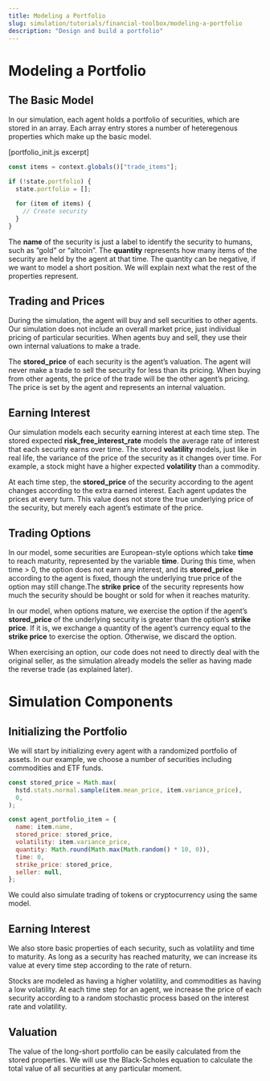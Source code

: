 ```yaml
---
title: Modeling a Portfolio
slug: simulation/tutorials/financial-toolbox/modeling-a-portfolio
description: "Design and build a portfolio"
---
```


# Modeling a Portfolio

## The Basic Model

In our simulation, each agent holds a portfolio of securities, which are stored in an array. Each array entry stores a number of heteregenous properties which make up the basic model.

[portfolio_init.js excerpt]

```javascript
const items = context.globals()["trade_items"];

if (!state.portfolio) {
  state.portfolio = [];

  for (item of items) {
    // Create security
  }
}
```

The **name** of the security is just a label to identify the security to humans, such as “gold” or “altcoin”. The **quantity** represents how many items of the security are held by the agent at that time. The quantity can be negative, if we want to model a short position. We will explain next what the rest of the properties represent.

## Trading and Prices

During the simulation, the agent will buy and sell securities to other agents. Our simulation does not include an overall market price, just individual pricing of particular securities. When agents buy and sell, they use their own internal valuations to make a trade.

The **stored_price** of each security is the agent’s valuation. The agent will never make a trade to sell the security for less than its pricing. When buying from other agents, the price of the trade will be the other agent’s pricing. The price is set by the agent and represents an internal valuation.

## Earning Interest

Our simulation models each security earning interest at each time step. The stored expected **risk_free_interest_rate** models the average rate of interest that each security earns over time. The stored **volatility** models, just like in real life, the variance of the price of the security as it changes over time. For example, a stock might have a higher expected **volatility** than a commodity.

At each time step, the **stored_price** of the security according to the agent changes according to the extra earned interest. Each agent updates the prices at every turn. This value does not store the true underlying price of the security, but merely each agent’s estimate of the price.

## Trading Options

In our model, some securities are European-style options which take **time** to reach maturity, represented by the variable **time**. During this time, when time > 0, the option does not earn any interest, and its **stored_price** according to the agent is fixed, though the underlying true price of the option may still change.The **strike price** of the security represents how much the security should be bought or sold for when it reaches maturity.

In our model, when options mature, we exercise the option if the agent’s **stored_price** of the underlying security is greater than the option’s **strike price**. If it is, we exchange a quantity of the agent’s currency equal to the **strike price** to exercise the option. Otherwise, we discard the option.

When exercising an option, our code does not need to directly deal with the original seller, as the simulation already models the seller as having made the reverse trade (as explained later).

# Simulation Components

## Initializing the Portfolio

We will start by initializing every agent with a randomized portfolio of assets. In our example, we choose a number of securities including commodities and ETF funds.

```javascript
const stored_price = Math.max(
  hstd.stats.normal.sample(item.mean_price, item.variance_price),
  0,
);

const agent_portfolio_item = {
  name: item.name,
  stored_price: stored_price,
  volatility: item.variance_price,
  quantity: Math.round(Math.max(Math.random() * 10, 0)),
  time: 0,
  strike_price: stored_price,
  seller: null,
};
```

We could also simulate trading of tokens or cryptocurrency using the same model.

## Earning Interest

We also store basic properties of each security, such as volatility and time to maturity. As long as a security has reached maturity, we can increase its value at every time step according to the rate of return.

Stocks are modeled as having a higher volatility, and commodities as having a low volatility. At each time step for an agent, we increase the price of each security according to a random stochastic process based on the interest rate and volatility.

## Valuation

The value of the long-short portfolio can be easily calculated from the stored properties. We will use the Black-Scholes equation to calculate the total value of all securities at any particular moment.
